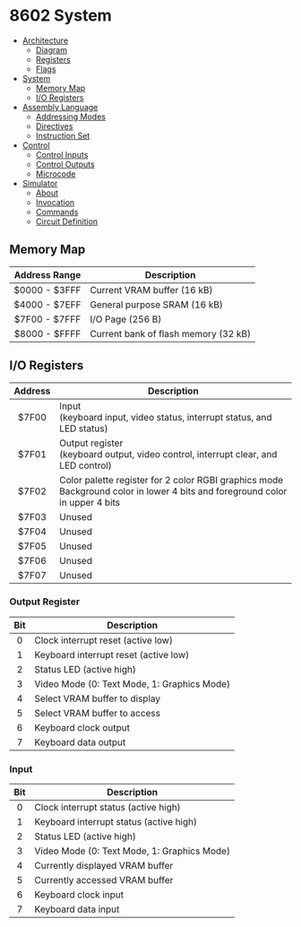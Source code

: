# 8602 System
- [Architecture](./arch.md)
	- [Diagram](./arch.md#diagram)
	- [Registers](./arch.md#registers)
	- [Flags](./arch.md#flags)
- [System](./system.md)
	- [Memory Map](./system.md#memory-map)
	- [I/O Registers](./system.md#io-registers)
- [Assembly Language](./assembly.md)
	- [Addressing Modes](./assembly.md#addressing-modes)
	- [Directives](./assembly.md#directives)
	- [Instruction Set](./assembly.md#instruction-set)
- [Control](./control.md)
	- [Control Inputs](./control.md#control-inputs)
	- [Control Outputs](./control.md#control-outputs)
	- [Microcode](./control.md#microcode)
- [Simulator](./simulator.md)
	- [About](./simulator.md#about)
	- [Invocation](./simulator.md#invocation)
	- [Commands](./simulator.md#commands)
	- [Circuit Definition](./simulator.md#circuit-definition)

<a name="memory-map"></a>
## Memory Map
| Address Range | Description
| :-----------: | -----------
| $0000 - $3FFF | Current VRAM buffer (16 kB)
| $4000 - $7EFF | General purpose SRAM (16 kB)
| $7F00 - $7FFF | I/O Page (256 B)
| $8000 - $FFFF | Current bank of flash memory (32 kB)

<a name="io-registers"></a>
## I/O Registers
| Address | Description
| :-----: | -----------
| $7F00   | Input <br> (keyboard input, video status, interrupt status, and LED status)
| $7F01   | Output register <br> (keyboard output, video control, interrupt clear, and LED control)
| $7F02   | Color palette register for 2 color RGBI graphics mode <br> Background color in lower 4 bits and foreground color in upper 4 bits
| $7F03   | Unused
| $7F04   | Unused
| $7F05   | Unused
| $7F06   | Unused
| $7F07   | Unused

### Output Register
| Bit | Description
| :-: | -----------
| 0   | Clock interrupt reset (active low)
| 1   | Keyboard interrupt reset (active low)
| 2   | Status LED (active high)
| 3   | Video Mode (0: Text Mode, 1: Graphics Mode)
| 4   | Select VRAM buffer to display
| 5   | Select VRAM buffer to access
| 6   | Keyboard clock output
| 7   | Keyboard data output

### Input
| Bit | Description
| :-: | -----------
| 0   | Clock interrupt status (active high)
| 1   | Keyboard interrupt status (active high)
| 2   | Status LED (active high)
| 3   | Video Mode (0: Text Mode, 1: Graphics Mode)
| 4   | Currently displayed VRAM buffer
| 5   | Currently accessed VRAM buffer
| 6   | Keyboard clock input
| 7   | Keyboard data input